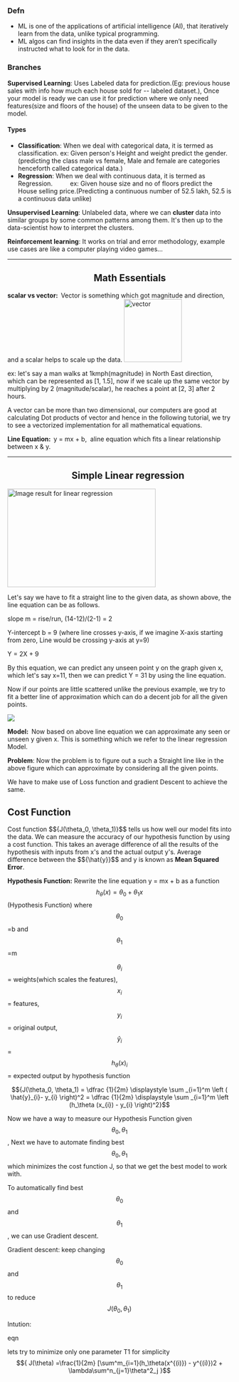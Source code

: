 
<title>Linear Regression Basic Flow</title>
<h3 class="graf graf--h3">Defn</h3>
<ul>
	<li>ML is one of the applications of artificial intelligence (AI), that iteratively learn from the data, unlike typical programming.</li>
	<li>ML algos can find insights in the data even if they aren’t specifically instructed what to look for in the data.</li>
</ul>

<h3 class="graf graf--h3">Branches</h3>
<strong class="markup--strong markup--blockquote-strong">Supervised Learning</strong>: Uses Labeled data for prediction.(Eg: previous house sales with info how much each house sold for -- labeled dataset.), Once your model is ready we can use it for prediction where we only need features(size and floors of the house) of the unseen data to be given to the model.
<h4 class="graf graf--h4">Types</h4>
<ul>
	<li><strong class="markup--strong markup--blockquote-strong">Classification</strong>: When we deal with categorical data, it is termed as classification. ex: Given person's Height and weight predict the gender. (predicting the class male vs female, Male and female are categories henceforth called categorical data.)</li>
	<li><strong class="markup--strong markup--blockquote-strong">Regression</strong>: When we deal with continuous data, it is termed as Regression.          ex: Given house size and no of floors predict the House selling price.(Predicting a continuous number of 52.5 lakh, 52.5 is a continuous data unlike)</li>
</ul>

<strong class="markup--strong markup--blockquote-strong">Unsupervised Learning</strong>: Unlabeled data, where we can <strong class="markup--strong markup--blockquote-strong">cluster </strong>data into similar groups by some common patterns among them. It's then up to the data-scientist how to interpret the clusters.

<strong class="markup--strong markup--blockquote-strong">Reinforcement learning</strong>: It works on trial and error methodology, example use cases are like a computer playing video games...

<hr />

<h2 class="graf graf--h3">                                       Math Essentials</h2>
<strong class="markup--strong markup--blockquote-strong">scalar vs vector: </strong><strong class="markup--strong markup--blockquote-strong"> </strong>Vector is something which got magnitude and direction, and a scalar helps to scale up the data.

<img class="alignnone  wp-image-15" src="https://themlrecipes.files.wordpress.com/2018/02/vector.png" alt="vector" width="130" height="141" />

ex: let's say a man walks at 1kmph(magnitude) in North East direction, which can be represented as [1, 1.5], now if we scale up the same vector by multiplying by 2 (magnitude/scalar), he reaches a point at [2, 3] after 2 hours.

A vector can be more than two dimensional, our computers are good at calculating Dot products of vector and hence in the following tutorial, we try to see a vectorized implementation for all mathematical equations.

<strong class="markup--strong markup--blockquote-strong">Line Equation:  </strong>y = mx + b,  aline equation which fits a linear relationship between x & y.

<hr />

<h2 class="graf graf--h3">                             <strong>Simple Linear regression</strong></h2>
<img class="" src="https://www.mathworks.com/help/symbolic/mupad_ug/math-statistics-fits-linear-36e42cfe.png" alt="Image result for linear regression" width="333" height="221" />

Let's say we have to fit a straight line to the given data, as shown above, the line equation can be as follows.

slope m = rise/run, (14-12)/(2-1) = 2

Y-intercept b = 9 (where line crosses y-axis, if we imagine X-axis starting from zero, Line would be crossing y-axis at y=9)

Y = 2X + 9

By this equation, we can predict any unseen point y on the graph given x, which let's say x=11, then we can predict Y = 31 by using the line equation.

Now if our points are little scattered unlike the previous example, we try to fit a better line of approximation which can do a decent job for all the given points.

<img src="https://scontent.fblr4-1.fna.fbcdn.net/v/t34.0-12/28534536_1403493129762387_1986054821_n.png?oh=414bfcee5200ea3d4507513230d645e8&oe=5A98DCB0" />

<strong class="markup--strong markup--blockquote-strong">Model:  </strong>Now based on above line equation we can approximate any seen or unseen y given x. This is something which we refer to the linear regression Model.

<strong class="markup--strong markup--blockquote-strong">Problem</strong>: Now the problem is to figure out a such a Straight line like in the above figure which can approximate by considering all the given points.

We have to make use of Loss function and gradient Descent to achieve the same.
<h2 class="graf graf--h3"><strong>  Cost Function</strong></h2>
Cost function $${J(\theta_0, \theta_1)}$$ tells us how well our model fits into the data. We can measure the accuracy of our hypothesis function by using a cost function. This takes an average difference of all the results of the hypothesis with inputs from x's and the actual output y's.
Average difference between the $${\hat{y}}$$ and y is known as <strong>Mean Squared Error</strong>.

<strong>Hypothesis Function:</strong> Rewrite the line equation y = mx + b as a function $${h_\theta(x) = \theta_0 +\theta_1x}$$ (Hypothesis Function) where $${\theta_0}$$=b and $${\theta_1}$$=m

$${\theta_i}$$ = weights(which scales the features), $${x_{i}}$$ = features, $${y_{i}}$$ = original output, $${\hat{y}_{i}}$$ = $${h_\theta(x)_i}$$ = expected output by hypothesis function


$${J(\theta_0, \theta_1) = \dfrac {1}{2m} \displaystyle \sum _{i=1}^m \left ( \hat{y}_{i}- y_{i} \right)^2 = \dfrac {1}{2m} \displaystyle \sum _{i=1}^m \left (h_\theta (x_{i}) - y_{i} \right)^2}$$

Now we have a way to measure our Hypothesis Function given $${\theta_0, \theta_1}$$, Next we have to automate finding best $${\theta_0, \theta_1}$$ which minimizes the cost function J, so that we get the best model to work with.

To automatically find best $${\theta_0}$$ and $${\theta_1}$$, we can use Gradient descent.

Gradient descent:  keep changing $${\theta_0}$$ and $${\theta_1}$$ to reduce $${J(\theta_0, \theta_1)}$$

Intution:

eqn

lets try to minimize only one parameter T1 for simplicity
$${
J(\theta) =\frac{1}{2m}
[\sum^m_{i=1}(h_\theta(x^{(i)}) -
y^{(i)})2 + \lambda\sum^n_{j=1}\theta^2_j
}$$

<script src="https://cdnjs.cloudflare.com/ajax/libs/mathjax/2.7.1/MathJax.js?config=TeX-AMS_HTML"></script>
